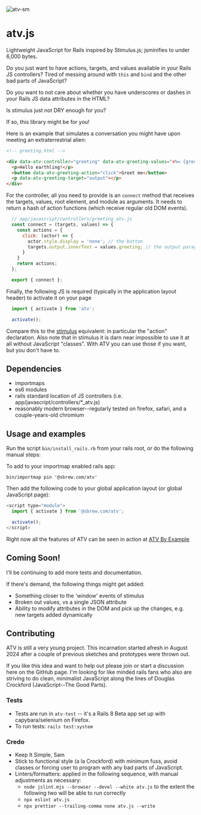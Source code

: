 ![atv-sm](https://github.com/user-attachments/assets/2d7657c1-0e41-49e1-93a3-6394f49fcf74)


# atv.js
Lightweight JavaScript for Rails inspired by Stimulus.js; jsminifies to under 6,000 bytes.

Do you just want to have actions, targets, and values available in your Rails JS controllers? Tired of messing around with `this` and `bind` and the other bad parts of JavaScript?

Do you want to not care about whether you have underscores or dashes in your Rails JS data attributes in the HTML?

Is stimulus just not DRY enough for you?

If so, this library might be for you!

Here is an example that simulates a conversation you might have upon meeting an extraterrestrial alien:

```html
<!-- greeting.html -->

<div data-atv-controller="greeting" data-atv-greeting-values="<%= {greeting: 'We come in peace!'}.to_json %>">
  <p>Hello earthling!</p>
  <button data-atv-greeting-action="click">Greet me</button>
  <p data-atv-greeting-target="output"></p>
</div>
```
For the controller, all you need to provide is an `connect` method that receives the targets, values, root element, and module as arguments.
It needs to return a hash of action functions (which receive regular old DOM events).
```js
  // app/javascript/controllers/greeting_atv.js
  const connect = (targets, values) => {
    const actions = {
      click: (actor) => {
        actor.style.display = 'none'; // the button
        targets.output.innerText = values.greeting; // the output paragraph
      }
    }
    return actions;
  };

  export { connect };
```

Finally, the following JS is required (typically in the application layout header) to activate it on your page
```js
  import { activate } from 'atv';

  activate();
```

Compare this to the [stimulus](https://stimulus.hotwired.dev) equivalent: in particular the "action" declaration. Also note that in stimulus it is darn near impossible to use it at all without JavaScript "classes". With ATV you can use those if you want, but you don't have to.

## Dependencies

* importmaps
* es6 modules
* rails standard location of JS controllers (i.e. app/javascript/controllers/*_atv.js)
* reasonably modern browser--regularly tested on firefox, safari, and a couple-years-old chromium

## Usage and examples

Run the script `bin/install_rails.rb` from your rails root, or do the following manual steps:

To add to your importmap enabled rails app:

```
bin/importmap pin '@sbrew.com/atv'
```

Then add the following code to your global application layout (or global JavaScript page):

```js
<script type="module">
  import { activate } from '@sbrew.com/atv';

  activate();
</script>
```

Right now all the features of ATV can be seen in action at [ATV By Example](https://atv.sbrew.com/atv_by_example)

## Coming Soon!

I'll be continuing to add more tests and documentation.

If there's demand, the following things might get added:
* Something closer to the 'window' events of stimulus
* Broken out values, vs a single JSON attribute
* Ability to modify attributes in the DOM and pick up the changes, e.g. new targets added dynamically

## Contributing

ATV is still a very young project.
This incarnation started afresh in August 2024 after a couple of previous sketches and prototypes were thrown out.

If you like this idea and want to help out please join or start a discussion here on the GitHub page. I'm looking for like minded rails fans who also are striving to do clean, minimalist JavaScript along the lines of Douglas Crockford (JavaScript--The Good Parts).

### Tests

* Tests are run in `atv-test` -- it's a Rails 8 Beta app set up with capybara/selenium on Firefox.
* To run tests: `rails test:system`

### Credo

* Keep It Simple, Sam
* Stick to functional style (a la Crockford) with minimum fuss, avoid classes or forcing user to program with any bad parts of JavaScript. 
* Linters/formatters:  applied in the following sequence, with manual adjustments as necessary:
    * `node jslint.mjs --browser --devel --white atv.js` to the extent the following two will be able to run correctly
    * `npx eslint atv.js`
    * `npx prettier --trailing-comma none atv.js --write`